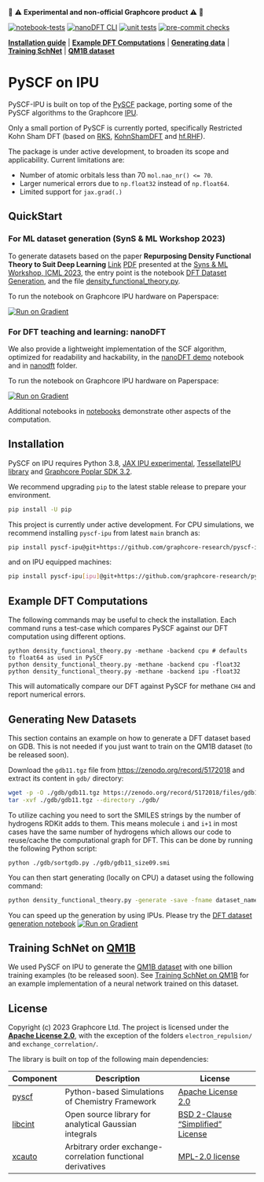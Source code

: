 :red_circle: :warning: **Experimental and non-official Graphcore product** :warning: :red_circle:

[![notebook-tests](https://github.com/graphcore-research/pyscf-ipu/actions/workflows/notebooks.yaml/badge.svg)](https://github.com/graphcore-research/pyscf-ipu/actions/workflows/notebooks.yaml)
[![nanoDFT CLI](https://github.com/graphcore-research/pyscf-ipu/actions/workflows/cli.yaml/badge.svg)](https://github.com/graphcore-research/pyscf-ipu/actions/workflows/cli.yaml)
[![unit tests](https://github.com/graphcore-research/pyscf-ipu/actions/workflows/unittest.yaml/badge.svg)](https://github.com/graphcore-research/pyscf-ipu/actions/workflows/unittest.yaml)
[![pre-commit checks](https://github.com/graphcore-research/pyscf-ipu/actions/workflows/pre-commit.yaml/badge.svg)](https://github.com/graphcore-research/pyscf-ipu/actions/workflows/pre-commit.yaml)

[**Installation guide**](#installation)
| [**Example DFT Computations**](#example-dft-computations)
| [**Generating data**](#generating-new-datasets)
| [**Training SchNet**](#training-schnet-on-qm1b)
| [**QM1B dataset**](qm1b/README.md)


# PySCF on IPU

PySCF-IPU is built on top of the [PySCF](https://github.com/pyscf) package, porting some of the PySCF algorithms to the Graphcore [IPU](https://www.graphcore.ai/products/ipu).


Only a small portion of PySCF is currently ported, specifically Restricted Kohn Sham DFT (based on [RKS](https://github.com/pyscf/pyscf/blob/6c815a62bc2e5eae1488a1d0dbe84556dd54b922/pyscf/dft/rks.py#L531), [KohnShamDFT](https://github.com/pyscf/pyscf/blob/6c815a62bc2e5eae1488a1d0dbe84556dd54b922/pyscf/dft/rks.py#L280) and [hf.RHF](https://github.com/pyscf/pyscf/blob/6c815a62bc2e5eae1488a1d0dbe84556dd54b922/pyscf/scf/hf.py#L2044)).

The package is under active development, to broaden its scope and applicability.  Current limitations are:
- Number of atomic orbitals less than 70 `mol.nao_nr() <= 70`.
- Larger numerical errors due to `np.float32` instead of `np.float64`.
- Limited support for `jax.grad(.)`

## QuickStart

### For ML dataset generation (SynS & ML Workshop 2023)
To generate datasets based on the paper __Repurposing Density Functional Theory to Suit Deep Learning__ [Link](https://icml.cc/virtual/2023/workshop/21476#wse-detail-28485) [PDF](https://syns-ml.github.io/2023/assets/papers/17.pdf) presented at the [Syns & ML Workshop, ICML 2023](https://syns-ml.github.io/2023/), the entry point is the notebook [DFT Dataset Generation](./notebooks/DFT-dataset-generation.ipynb), and the file [density_functional_theory.py](./density_functional_theory.py).


To run the notebook on Graphcore IPU hardware on Paperspace:

[![Run on Gradient](https://assets.paperspace.io/img/gradient-badge.svg)](https://ipu.dev/YX0jlK)

### For DFT teaching and learning: nanoDFT

We also provide a lightweight implementation of the SCF algorithm, optimized for readability and hackability, in the [nanoDFT demo](notebooks/nanoDFT-demo.ipynb) notebook and in [nanodft](pyscf_ipu/nanoDFT/README.md) folder.


To run the notebook on Graphcore IPU hardware on Paperspace:

[![Run on Gradient](https://assets.paperspace.io/img/gradient-badge.svg)](https://ipu.dev/ipobmC)



Additional notebooks in [notebooks](notebooks) demonstrate other aspects of the computation.

## Installation

PySCF on IPU requires Python 3.8, [JAX IPU experimental](https://github.com/graphcore-research/jax-experimental), [TessellateIPU library](https://github.com/graphcore-research/tessellate-ipu) and [Graphcore Poplar SDK 3.2](https://www.graphcore.ai/downloads).

We recommend upgrading `pip` to the latest stable release to prepare your environment.
```bash
pip install -U pip
```

This project is currently under active development. 
For CPU simulations, we recommend installing `pyscf-ipu` from latest `main` branch as:
```bash
pip install pyscf-ipu@git+https://github.com/graphcore-research/pyscf-ipu
```

and on IPU equipped machines:
```bash
pip install pyscf-ipu[ipu]@git+https://github.com/graphcore-research/pyscf-ipu
```

## Example DFT Computations
The following commands may be useful to check the installation. Each command runs a test-case which compares PySCF against our DFT computation using different options.
```
python density_functional_theory.py -methane -backend cpu # defaults to float64 as used in PySCF
python density_functional_theory.py -methane -backend cpu -float32
python density_functional_theory.py -methane -backend ipu -float32
```
This will automatically compare our DFT against PySCF for methane `CH4` and report numerical errors.


## Generating New Datasets

This section contains an example on how to generate a DFT dataset based on GDB. This is not needed if you just want to train on the QM1B dataset (to be released soon).

Download the `gdb11.tgz` file from https://zenodo.org/record/5172018 and extract its content in `gdb/` directory:
```bash
wget -p -O ./gdb/gdb11.tgz https://zenodo.org/record/5172018/files/gdb11.tgz\?download\=1
tar -xvf ./gdb/gdb11.tgz --directory ./gdb/
```
To utilize caching you need to sort the SMILES strings by the number of hydrogens RDKit adds to them. This means molecule `i` and `i+1` in most cases have the same number of hydrogens which allows our code to reuse/cache the computational graph for DFT. This can be done by running the following Python script:
```
python ./gdb/sortgdb.py ./gdb/gdb11_size09.smi
```
You can then start generating (locally on CPU) a dataset using the following command:
```bash
python density_functional_theory.py -generate -save -fname dataset_name -level 0 -plevel 0 -gdb 9 -backend cpu -float32
```

You can speed up the generation by using IPUs. Please try the [DFT dataset generation notebook](https://ipu.dev/YX0jlK) [![Run on Gradient](https://assets.paperspace.io/img/gradient-badge.svg)](https://ipu.dev/YX0jlK)


## Training SchNet on [QM1B](qm1b/README.md)

We used PySCF on IPU to generate the [QM1B dataset](qm1b/README.md) with one billion training examples (to be released soon).
See [Training SchNet on QM1B](./schnet_9m/README.md) for an example implementation of a neural network trained on this dataset.

## License

Copyright (c) 2023 Graphcore Ltd. The project is licensed under the [**Apache License 2.0**](LICENSE), with the exception of the folders `electron_repulsion/` and `exchange_correlation/`.

The library is built on top of the following main dependencies:

| Component | Description | License |
| --- | --- | --- |
| [pyscf](https://github.com/pyscf/pyscf) | Python-based Simulations of Chemistry Framework | [Apache License 2.0](https://github.com/pyscf/pyscf/blob/master/LICENSE) |
| [libcint](https://github.com/sunqm/libcint/) | Open source library for analytical Gaussian integrals | [BSD 2-Clause “Simplified” License](https://github.com/sunqm/libcint/blob/master/LICENSE) |
| [xcauto](https://github.com/dftlibs/xcauto) | Arbitrary order exchange-correlation functional derivatives | [MPL-2.0 license](https://github.com/dftlibs/xcauto/blob/master/LICENSE) |
